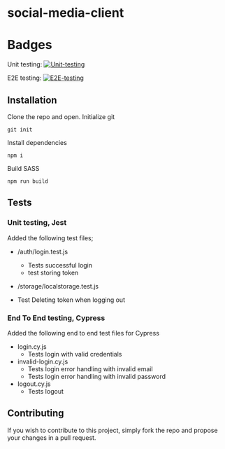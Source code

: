 # social-media-client

# Badges

Unit testing:
[![Unit-testing](https://github.com/Miksel90/social-media-client/actions/workflows/gpt.yml/badge.svg)](https://github.com/Miksel90/social-media-client/actions/workflows/gpt.yml)

E2E testing:
[![E2E-testing](https://github.com/Miksel90/social-media-client/actions/workflows/gpt.yml/badge.svg)](https://github.com/Miksel90/social-media-client/actions/workflows/gpt.yml)

## Installation

Clone the repo and open.
Initialize git

```
git init
```

Install dependencies

```
npm i
```

Build SASS

```
npm run build
```

## Tests

### Unit testing, Jest

Added the following test files;

- /auth/login.test.js
  - Tests successful login
  - test storing token
- /storage/localstorage.test.js

- Test Deleting token when logging out

### End To End testing, Cypress

Added the following end to end test files for Cypress

- login.cy.js
  - Tests login with valid credentials
- invalid-login.cy.js
  - Tests login error handling with invalid email
  - Tests login error handling with invalid password
- logout.cy.js
  - Tests logout

## Contributing

If you wish to contribute to this project, simply fork the repo and propose your changes in a pull request.
